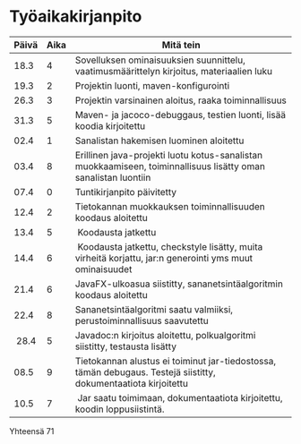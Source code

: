 # Työaikakirjanpito

| Päivä | Aika | Mitä tein |
|-------|------|-----------|
| 18.3  | 4    | Sovelluksen ominaisuuksien suunnittelu, vaatimusmäärittelyn kirjoitus, materiaalien luku          |
| 19.3  | 2    | Projektin luonti, maven-konfigurointi          |
| 26.3  | 3    | Projektin varsinainen aloitus, raaka toiminnallisuus |
| 31.3  | 5    | Maven- ja jacoco-debuggaus, testien luonti, lisää koodia kirjoitettu          |
| 02.4  | 1    | Sanalistan hakemisen luominen aloitettu |
| 03.4  | 8    | Erillinen java-projekti luotu kotus-sanalistan muokkaamiseen, toiminnallisuus lisätty oman sanalistan luontiin|
| 07.4  | 0    | Tuntikirjanpito päivitetty |
| 12.4  | 2    | Tietokannan muokkauksen toiminnallisuuden koodaus aloitettu |
| 13.4  | 5    | Koodausta jatkettu |
| 14.4  | 6    | Koodausta jatkettu, checkstyle lisätty, muita virheitä korjattu, jar:n generointi yms muut ominaisuudet |
| 21.4  | 6    | JavaFX-ulkoasua siistitty, sananetsintäalgoritmin koodaus aloitettu |
| 22.4  | 8    | Sananetsintäalgoritmi saatu valmiiksi, perustoiminnallisuus saavutettu |
| 28.4  | 5    | Javadoc:n kirjoitus aloitettu, polkualgoritmi siistitty, testausta lisätty |
| 08.5  | 9    | Tietokannan alustus ei toiminut jar-tiedostossa, tämän debugaus. Testejä siistitty, dokumentaatiota kirjoitettu |
| 10.5  | 7    | Jar saatu toimimaan, dokumentaatiota kirjoitettu, koodin loppusiistintä. |

Yhteensä 71
